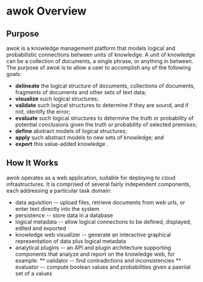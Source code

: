 # awok Overview

## Purpose
awok is a knowledge management platform that models logical and probabilistic connections between units of knowledge.  A unit of knowledge can be a collection of documents, a single phrase, or anything in between.  The purpose of awok is to allow a user to accomplish any of the following goals:

* __delineate__ the logical structure of documents, collections of documents, fragments of documents and other sets of text data;
* __visualize__ such logical structures;
* __validate__ such logical structures to determine if they are sound, and if not, identify the error;
* __evaluate__ such logical structures to determine the truth or probability of potential conclusions given the truth or probability of selected premises; 
* __define__ abstract models of logical structures;
* __apply__ such abstract models to new sets of knowledge; and
* __export__ this value-added knowledge .

## How It Works
awok operates as a web application, suitable for deploying to cloud infrastructures.  It is comprised of several fairly independent components, each addressing a particular task domain:
* data aquisition -- upload files, retrieve documents from web urls, or enter text directly into the system
* persistence -- store data in a database
* logical metadata -- allow logical connections to be defined, displayed, edited and exported
* knowledge web visualizer -- generate an interactive graphical representation of data plus logical metadata
* analytical plugins -- an API and plugin architecture supporting components that analyze and report on the knowledge web, for example:
** validator -- find contradictions and inconsistencies
** evaluator -- compute boolean values and probabilities given a paeriial set of a values


